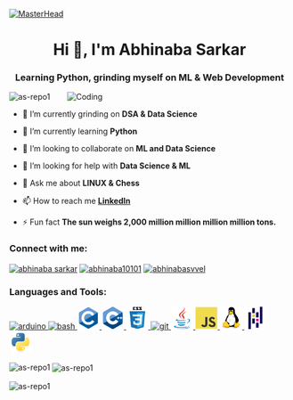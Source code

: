 [![MasterHead](https://logicmojo.com/assets/dist/new_pages/images/js-gif.gif)](https://rishavchanda.io)
<h1 align="center">Hi 👋, I'm Abhinaba Sarkar</h1>
<h3 align="center">Learning Python, grinding myself on ML & Web Development</h3>
<img align="right" alt="Coding" width="400" src="https://cdn.dribbble.com/users/1059583/screenshots/4171367/coding-freak.gif">

<p align="left"> <img src="https://komarev.com/ghpvc/?username=as-repo1&label=Profile%20views&color=0e75b6&style=flat" alt="as-repo1" /> </p>

- 🔭 I’m currently grinding on **DSA & Data Science**

- 🌱 I’m currently learning **Python**

- 👯 I’m looking to collaborate on **ML and Data Science**

- 🤝 I’m looking for help with **Data Science & ML**

- 💬 Ask me about **LINUX & Chess**

- 📫 How to reach me **[LinkedIn](linkedin.com/in/abhinaba-sarkar-a7b584204/)**

- ⚡ Fun fact **The sun weighs 2,000 million million million million tons.**

<h3 align="left">Connect with me:</h3>
<p align="left">
<a href="https://linkedin.com/in/abhinaba sarkar" target="blank"><img align="center" src="https://raw.githubusercontent.com/rahuldkjain/github-profile-readme-generator/master/src/images/icons/Social/linked-in-alt.svg" alt="abhinaba sarkar" height="30" width="40" /></a>
<a href="https://www.codechef.com/users/abhinaba10101" target="blank"><img align="center" src="https://cdn.jsdelivr.net/npm/simple-icons@3.1.0/icons/codechef.svg" alt="abhinaba10101" height="30" width="40" /></a>
<a href="https://auth.geeksforgeeks.org/user/abhinabasvvel" target="blank"><img align="center" src="https://raw.githubusercontent.com/rahuldkjain/github-profile-readme-generator/master/src/images/icons/Social/geeks-for-geeks.svg" alt="abhinabasvvel" height="30" width="40" /></a>
</p>

<h3 align="left">Languages and Tools:</h3>
<p align="left"> <a href="https://www.arduino.cc/" target="_blank" rel="noreferrer"> <img src="https://cdn.worldvectorlogo.com/logos/arduino-1.svg" alt="arduino" width="40" height="40"/> </a> <a href="https://www.gnu.org/software/bash/" target="_blank" rel="noreferrer"> <img src="https://www.vectorlogo.zone/logos/gnu_bash/gnu_bash-icon.svg" alt="bash" width="40" height="40"/> </a> <a href="https://www.cprogramming.com/" target="_blank" rel="noreferrer"> <img src="https://raw.githubusercontent.com/devicons/devicon/master/icons/c/c-original.svg" alt="c" width="40" height="40"/> </a> <a href="https://www.w3schools.com/cpp/" target="_blank" rel="noreferrer"> <img src="https://raw.githubusercontent.com/devicons/devicon/master/icons/cplusplus/cplusplus-original.svg" alt="cplusplus" width="40" height="40"/> </a> <a href="https://www.w3schools.com/css/" target="_blank" rel="noreferrer"> <img src="https://raw.githubusercontent.com/devicons/devicon/master/icons/css3/css3-original-wordmark.svg" alt="css3" width="40" height="40"/> </a> <a href="https://git-scm.com/" target="_blank" rel="noreferrer"> <img src="https://www.vectorlogo.zone/logos/git-scm/git-scm-icon.svg" alt="git" width="40" height="40"/> </a> <a href="https://www.java.com" target="_blank" rel="noreferrer"> <img src="https://raw.githubusercontent.com/devicons/devicon/master/icons/java/java-original.svg" alt="java" width="40" height="40"/> </a> <a href="https://developer.mozilla.org/en-US/docs/Web/JavaScript" target="_blank" rel="noreferrer"> <img src="https://raw.githubusercontent.com/devicons/devicon/master/icons/javascript/javascript-original.svg" alt="javascript" width="40" height="40"/> </a> <a href="https://www.linux.org/" target="_blank" rel="noreferrer"> <img src="https://raw.githubusercontent.com/devicons/devicon/master/icons/linux/linux-original.svg" alt="linux" width="40" height="40"/> </a> <a href="https://pandas.pydata.org/" target="_blank" rel="noreferrer"> <img src="https://raw.githubusercontent.com/devicons/devicon/2ae2a900d2f041da66e950e4d48052658d850630/icons/pandas/pandas-original.svg" alt="pandas" width="40" height="40"/> </a> <a href="https://www.python.org" target="_blank" rel="noreferrer"> <img src="https://raw.githubusercontent.com/devicons/devicon/master/icons/python/python-original.svg" alt="python" width="40" height="40"/> </a> </p>

<p><img align="left" src="https://github-readme-stats.vercel.app/api/top-langs?username=as-repo1&show_icons=true&locale=en&layout=compact" alt="as-repo1" /></p>

<p>&nbsp;<img align="center" src="https://github-readme-stats.vercel.app/api?username=as-repo1&show_icons=true&locale=en" alt="as-repo1" /></p>

<p><img align="center" src="https://github-readme-streak-stats.herokuapp.com/?user=as-repo1&" alt="as-repo1" /></p>
